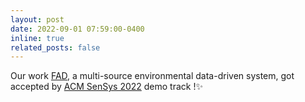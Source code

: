 ```yaml
---
layout: post
date: 2022-09-01 07:59:00-0400
inline: true
related_posts: false
---
```


Our work [FAD](https://dl.acm.org/doi/abs/10.1145/3560905.3568065), a multi-source environmental data-driven system, got accepted by [ACM SenSys 2022](https://sensys.acm.org/2022/) demo track !✨
